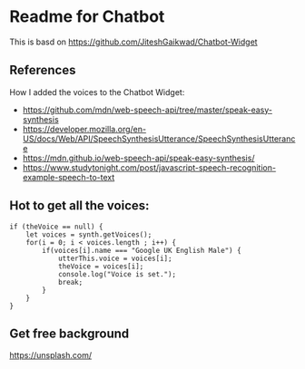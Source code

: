 # Readme for Chatbot

This is basd on https://github.com/JiteshGaikwad/Chatbot-Widget

## References

How I added the voices to the Chatbot Widget:

- https://github.com/mdn/web-speech-api/tree/master/speak-easy-synthesis
- https://developer.mozilla.org/en-US/docs/Web/API/SpeechSynthesisUtterance/SpeechSynthesisUtterance
- https://mdn.github.io/web-speech-api/speak-easy-synthesis/
- https://www.studytonight.com/post/javascript-speech-recognition-example-speech-to-text

## Hot to get all the voices:
```
if (theVoice == null) {
    let voices = synth.getVoices();
    for(i = 0; i < voices.length ; i++) {
        if(voices[i].name === "Google UK English Male") {
            utterThis.voice = voices[i];
            theVoice = voices[i];
            console.log("Voice is set.");
            break;
        }
    }
}
```

## Get free background
https://unsplash.com/